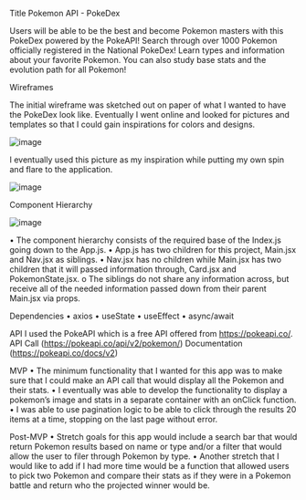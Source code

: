 Title
Pokemon API - PokeDex

Users will be able to be the best and become Pokemon masters with this PokeDex powered by the PokeAPI! Search through over 1000 Pokemon officially registered in the National PokeDex! Learn types and information about your favorite Pokemon. You can also study base stats and the evolution path for all Pokemon!

Wireframes

The initial wireframe was sketched out on paper of what I wanted to have the PokeDex look like. Eventually I went online and looked for pictures and templates so that I could gain inspirations for colors and designs.

![image](https://github.com/rasheedawilson12/pokemon-api/assets/72943176/fc987464-7085-4150-a37b-a18956948b10)


I eventually used this picture as my inspiration while putting my own spin and flare to the application.

![image](https://github.com/rasheedawilson12/pokemon-api/assets/72943176/a3dac0ab-1d80-40d0-9363-92010622040b)


Component Hierarchy

![image](https://github.com/rasheedawilson12/pokemon-api/assets/72943176/3870ffb7-b627-4213-afc9-cab5cb835696)


• The component hierarchy consists of the required base of the Index.js going down to the App.js.
• App.js has two children for this project, Main.jsx and Nav.jsx as siblings.
• Nav.jsx has no children while Main.jsx has two children that it will passed information through, Card.jsx and PokemonState.jsx.
o The siblings do not share any information across, but receive all of the needed information passed down from their parent Main.jsx via props.

Dependencies
• axios
• useState
• useEffect
• async/await

API
I used the PokeAPI which is a free API offered from https://pokeapi.co/.
API Call (https://pokeapi.co/api/v2/pokemon/)
Documentation (https://pokeapi.co/docs/v2)

MVP
• The minimum functionality that I wanted for this app was to make sure that I could make an API call that would display all the Pokemon and their stats.
• I eventually was able to develop the functionality to display a pokemon’s image and stats in a separate container with an onClick function.
• I was able to use pagination logic to be able to click through the results 20 items at a time, stopping on the last page without error.

Post-MVP
• Stretch goals for this app would include a search bar that would return Pokemon results based on name or type and/or a filter that would allow the user to filer through Pokemon by type.
• Another stretch that I would like to add if I had more time would be a function that allowed users to pick two Pokemon and compare their stats as if they were in a Pokemon battle and return who the projected winner would be.
